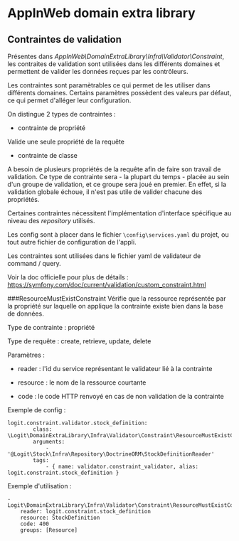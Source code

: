 # AppInWeb domain extra library

## Contraintes de validation

Présentes dans _AppInWeb\DomainExtraLibrary\Infra\Validator\Constraint_, les contraites de validation sont utilisées dans les différents domaines et permettent de valider les données reçues par les contrôleurs. 

Les contraintes sont paramètrables ce qui permet de les utiliser dans différents domaines.
Certains paramètres possèdent des valeurs par défaut, ce qui permet d'alléger leur configuration.

On distingue 2 types de contraintes : 

* contrainte de propriété

Valide une seule propriété de la requête

* contrainte de classe


A besoin de plusieurs propriétés de la requête afin de faire son travail de validation. Ce type de contrainte sera - la plupart du temps - placée au sein d'un groupe de validation, et ce groupe sera joué en premier.
En effet, si la validation globale échoue, il n'est pas utile de valider chacune des propriétés.

Certaines contraintes nécessitent l'implémentation d'interface spécifique au niveau des _repository_ utilisés.

Les config sont à placer dans le fichier `\config\services.yaml` du projet, ou tout autre fichier de configuration de l'appli.

Les contraintes sont utilisées dans le fichier yaml de validateur de command / query.

Voir la doc officielle pour plus de détails : https://symfony.com/doc/current/validation/custom_constraint.html

###ResourceMustExistConstraint
Vérifie que la ressource représentée par la propriété sur laquelle on applique la contrainte existe bien dans la base de données.

Type de contrainte : propriété

Type de requête : create, retrieve, update, delete

Paramètres : 

* reader : 
l'id du service représentant le validateur lié à la contrainte

* resource : 
le nom de la ressource courtante

* code : 
le code HTTP renvoyé en cas de non validation de la contrainte

Exemple de config : 

```
logit.constraint.validator.stock_definition:
        class: \Logit\DomainExtraLibrary\Infra\Validator\Constraint\ResourceMustExistConstraintValidator
        arguments:
            - '@Logit\Stock\Infra\Repository\DoctrineORM\StockDefinitionReader'
        tags:
            - { name: validator.constraint_validator, alias: logit.constraint.stock_definition }
```

Exemple d'utilisation : 

```
- Logit\DomainExtraLibrary\Infra\Validator\Constraint\ResourceMustExistConstraint:
	reader: logit.constraint.stock_definition
	resource: StockDefinition
	code: 400
	groups: [Resource]
```